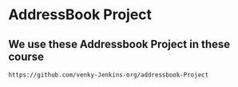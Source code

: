 # AddressBook Project

## We use these Addressbook Project in these course

```
https://github.com/venky-Jenkins-org/addressbook-Project
```